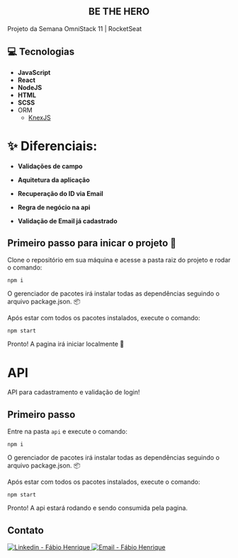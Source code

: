 <h2 align="center">BE THE HERO </h2>

Projeto da Semana OmniStack 11 | RocketSeat

## :computer: Tecnologias

- **JavaScript**
- **React**
- **NodeJS**
- **HTML**
- **SCSS**
- ORM
  - [KnexJS](http://knexjs.org/)

# :sparkles: Diferenciais:

* **Validações de campo**

* **Aquitetura da aplicação**

* **Recuperação do ID via Email**

* **Regra de negócio na api**

* **Validação de Email já cadastrado**


## Primeiro passo para inicar o projeto :rocket:

Clone o repositório em sua máquina e acesse a pasta raiz do projeto e rodar o comando:

```shell
npm i
```

O gerenciador de pacotes irá instalar todas as dependências seguindo o arquivo package.json. :package:

Após estar com todos os pacotes instalados, execute o comando:

```shell
npm start
```
Pronto! A pagina irá iniciar localmente :rocket:

# API 
API para cadastramento e validação de login!

## Primeiro passo

Entre na pasta `api` e execute o comando:

```shell
npm i 
```
O gerenciador de pacotes irá instalar todas as dependências seguindo o arquivo package.json. :package:

Após estar com todos os pacotes instalados, execute o comando:

```shell
npm start 
```

Pronto! A api estará rodando e sendo consumida pela pagina.

## Contato

<a href="https://www.linkedin.com/in/fábio-h-ferreira/" target="_blank" >
    <img alt="Linkedin - Fábio Henrique" src="https://img.shields.io/badge/Linkedin--%23F8952D?style=social&logo=linkedin">
</a>

<a href="mailto:fabohenrique@live.com" target="_blank" >
    <img alt="Email - Fábio Henrique" src="https://img.shields.io/badge/Email--%23F8952D?style=social&logo=gmail">
</a>

